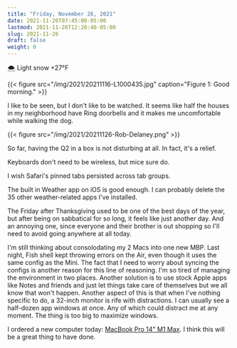 ```yaml
---
title: "Friday, November 26, 2021"
date: 2021-11-26T07:45:00-05:00
lastmod: 2021-11-26T12:20:40-05:00
slug: 2021-11-26
draft: false
weight: 0
---
```


🌨  Light snow +27°F

{{< figure src="/img/2021/20211116-L1000435.jpg" caption="Figure 1: Good morning." >}}

I like to be seen, but I don't like to be watched. It seems like half the houses in my neighborhood have Ring doorbells and it makes me uncomfortable while walking the dog.

{{< figure src="/img/2021/20211126-Rob-Delaney.png" >}}

So far, having the Q2 in a box is not disturbing at all. In fact, it's a relief.

Keyboards don't need to be wireless, but mice sure do.

I wish Safari's pinned tabs persisted across tab groups.

The built in Weather app on iOS is good enough. I can probably delete the 35 other weather-related apps I've installed.

The Friday after Thanksgiving used to be one of the best days of the year, but after being on sabbatical for so long, it feels like just another day. And an annoying one, since everyone and their brother is out shopping so I'll need to avoid going anywhere at all today.

I'm still thinking about consolodating my 2 Macs into one new MBP. Last night, Fish shell kept throwing errors on the Air, even though it uses the same config as the Mini. The fact that I need to worry about syncing the configs is another reason for this line of reasoning. I'm so tired of managing the environment in two places. Another solution is to use stock Apple apps like Notes and friends and just let things take care of themselves but we all know that won't happen. Another aspect of this is that when I've nothing specific to do, a 32-inch monitor is rife with distractions. I can usually see a half-dozen app windows at once. Any of which could distract me at any moment. The thing is too big to maximize windows.

I ordered a new computer today: [MacBook Pro 14" M1 Max](https://rudimentarylathe.wiki/#MacBook%20Pro%20M1%20Max%20(2020)). I think this will be a great thing to have done.

[//]: # "Exported with love from a post written in Org mode"
[//]: # "- https://github.com/kaushalmodi/ox-hugo"
